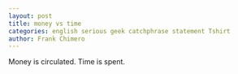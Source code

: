 ```yaml
---
layout: post
title: money vs time
categories: english serious geek catchphrase statement Tshirt
author: Frank Chimero
---
```

Money is circulated. Time is spent.
